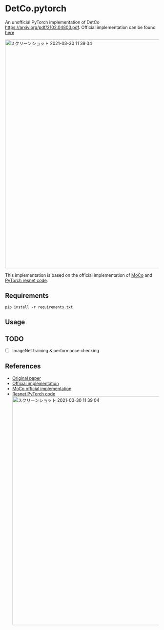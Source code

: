 # DetCo.pytorch
An unofficial PyTorch implementation of DetCo https://arxiv.org/pdf/2102.04803.pdf. Official implementation can be found [here](https://github.com/xieenze/DetCo).

<img width="746" alt="スクリーンショット 2021-03-30 11 39 04" src="https://user-images.githubusercontent.com/13246825/112925323-a5cab780-914c-11eb-80f9-19199fb439d6.png">

This implementation is based on the official implementation of [MoCo](https://github.com/facebookresearch/moco) and [PyTorch resnet code](https://github.com/pytorch/vision/blob/master/torchvision/models/resnet.py).

## Requirements
```
pip install -r requirements.txt
```

## Usage

## TODO
- [ ] ImageNet training & performance checking


## References
- [Original paper](https://arxiv.org/pdf/2102.04803.pdf)
- [Official implementation](https://github.com/xieenze/DetCo)
- [MoCo official implementation](https://github.com/facebookresearch/moco)
- [Resnet PyTorch code](https://github.com/pytorch/vision/blob/master/torchvision/models/resnet.py)<img width="746" alt="スクリーンショット 2021-03-30 11 39 04" src="https://user-images.githubusercontent.com/13246825/112925312-a19e9a00-914c-11eb-8508-0be401737df7.png">
